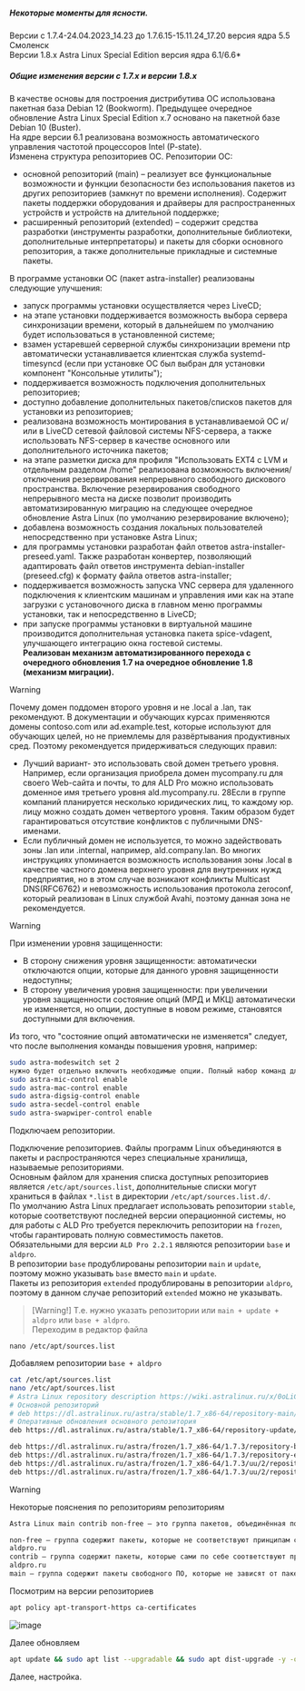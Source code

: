 ##### Некоторые моменты для ясности.

Версии с 1.7.4-24.04.2023_14.23 до 1.7.6.15-15.11.24_17.20 версия ядра 5.5 Смоленск <br>
Версии 1.8.х	Astra Linux Special Edition	версия ядра 6.1/6.6*

##### Общие изменения версии с 1.7.x и версии 1.8.x<br>
В качестве основы для построения дистрибутива ОС использована пакетная база Debian 12 (Bookworm). Предыдущее очередное обновление Astra Linux Special Edition x.7 основано на пакетной базе Debian 10 (Buster).<br>
На ядре версии 6.1 реализована возможность автоматического управления частотой процессоров Intel (P-state).<br>
Изменена структура репозиториев ОС. Репозитории ОС:<br>
- основной репозиторий (main) – реализует все функциональные возможности и функции безопасности без использования пакетов из других репозиториев (замкнут по времени исполнения). Содержит пакеты поддержки оборудования и драйверы для распространенных устройств и устройств на длительной поддержке;
- расширенный репозиторий (extended) – содержит средства разработки (инструменты разработки, дополнительные библиотеки, дополнительные интерпретаторы) и пакеты для сборки основного репозитория, а также дополнительные прикладные и системные пакеты.<br>

В программе установки ОС (пакет astra-installer) реализованы следующие улучшения:
- запуск программы установки осуществляется через LiveCD;
- на этапе установки поддерживается возможность выбора сервера синхронизации времени, который в дальнейшем по умолчанию будет использоваться в установленной системе;
- взамен устаревшей серверной службы синхронизации времени ntp автоматически устанавливается клиентская служба  systemd-timesyncd (если при установке ОС был выбран для установки компонент "Консольные утилиты");
- поддерживается возможность подключения дополнительных репозиториев;
- доступно добавление дополнительных пакетов/списков пакетов для установки из репозиториев;
- реализована возможность монтирования в устанавливаемой ОС и/или в LiveCD сетевой файловой системы NFS-сервера, а также использовать NFS-сервер в качестве основного или дополнительного источника пакетов;
- на этапе разметки диска для профиля "Использовать EXT4 с LVM и отдельным разделом /home" реализована возможность включения/отключения резервирования непрерывного свободного дискового пространства. Включение резервирования свободного непрерывного места на диске позволит производить автоматизированную миграцию на следующее очередное обновление Astra Linux (по умолчанию резервирование включено);
- добавлена возможность создания локальных пользователей непосредственно при установке Astra Linux;
- для программы установки разработан файл ответов astra-installer-preseed.yaml. Также разработан конвертер, позволяющий адаптировать файл ответов инструмента debian-installer (preseed.cfg) к формату файла ответов astra-installer;
- поддерживается возможность запуска VNC сервера для удаленного подключения к клиентским машинам и управления ими как на этапе загрузки с установочного диска в главном меню программы установки, так и непосредственно в LiveCD;
- при запуске программы установки в виртуальной машине производится дополнительная установка пакета spice-vdagent, улучшающего интеграцию окна гостевой системы.<br>
**Реализован механизм автоматизированного перехода с очередного обновления 1.7 на очередное обновление 1.8 (механизм миграции).**

>[!Warning]
>Почему домен поддомен второго уровня и не .local а .lan, так рекомендуют. 
В документации и обучающих курсах применяются домены contoso.com или ad.example.test, которые используют для обучающих целей, но не приемлемы для развёртывания продуктивных сред. 
Поэтому рекомендуется придерживаться следующих правил: 
- Лучший вариант- это использовать свой домен третьего уровня. Например, если организация приобрела домен mycompany.ru для своего Web-сайта и почты, то для ALD Pro можно использовать доменное имя третьего уровня ald.mycompany.ru. 28Если в группе компаний планируется несколько юридических лиц, то каждому юр. лицу можно создать домен четвертого уровня. 
Таким образом будет гарантироваться отсутствие конфликтов с публичными DNS-именами.
- Если публичный домен не используется, то можно задействовать зоны .lan или .internal, например, ald.company.lan. Во многих инструкциях упоминается возможность использования зоны .local в качестве частного домена верхнего уровня для внутренних нужд предприятия, но в этом случае возникают конфликты Multicast DNS(RFC6762) и невозможность использования протокола zeroconf, который реализован в Linux службой Avahi, поэтому данная зона не рекомендуется.

>[!Warning]
>При изменении уровня защищенности:
- В сторону снижения уровня защищенности: автоматически отключаются опции, которые для данного уровня защищенности недоступны;
- В сторону увеличения уровня защищенности: при увеличении уровня защищенности состояние опций (МРД и МКЦ) автоматически не изменяется, но опции, доступные в новом режиме, становятся доступными для включения.

Из того, что "состояние опций автоматически не изменяется"  следует, что после выполнения команды повышения уровня, например: 
```bash
sudo astra-modeswitch set 2
нужно будет отдельно включить необходимые опции. Полный набор команд для включения всех опций:
sudo astra-mic-control enable
sudo astra-mac-control enable
sudo astra-digsig-control enable
sudo astra-secdel-control enable
sudo astra-swapwiper-control enable
```



Подключаем репозитории.

Подключение репозиториев. Файлы программ Linux объединяются в пакеты и распространяются через специальные хранилища, называемые репозиториями.<br> 
Основным файлом для хранения списка доступных репозиториев является ``/etc/apt/sources.list``, дополнительные списки могут храниться в файлах ``*.list`` в директории ``/etc/apt/sources.list.d/``.<br> 
По умолчанию Astra Linux предлагает использовать репозитории ``stable``, которые соответствуют последней версии операционной системы, но для работы с ALD Pro требуется переключить репозитории на ``frozen``, чтобы гарантировать полную совместимость пакетов.<br> 
Обязательными для версии ``ALD Pro 2.2.1`` являются репозитории ``base`` и ``aldpro``.<br> 
В репозитории ``base`` продублированы репозитории ``main`` и ``update``, поэтому можно указывать ``base`` вместо ``main`` и ``update``.<br> 
Пакеты из репозитория ``extended`` продублированы в репозитории ``aldpro``, поэтому в данном случае репозиторий ``extended`` можно не указывать. <br>
>[Warning!]
>Т.е. нужно указать репозитории или ``main + update + aldpro`` или ``base + aldpro``.<br>
Переходим в редактор файла

``nano /etc/apt/sources.list``

Добавляем репозитории ``base + aldpro``
```bash
cat /etc/apt/sources.list
nano /etc/apt/sources.list
# Astra Linux repository description https://wiki.astralinux.ru/x/0oLiC
# Основной репозиторий
# deb https://dl.astralinux.ru/astra/stable/1.7_x86-64/repository-main/     1.7_x86-64 main contrib non-free
# Оперативные обновления основного репозитория
deb https://dl.astralinux.ru/astra/stable/1.7_x86-64/repository-update/   1.7_x86-64 main contrib non-free

deb https://dl.astralinux.ru/astra/frozen/1.7_x86-64/1.7.3/repository-base/          1.7_x86-64 main contrib non-free
deb https://dl.astralinux.ru/astra/frozen/1.7_x86-64/1.7.3/repository-extended/      1.7_x86-64 main contrib non-free
deb https://dl.astralinux.ru/astra/frozen/1.7_x86-64/1.7.3/uu/2/repository-base/     1.7_x86-64 main contrib non-free
deb https://dl.astralinux.ru/astra/frozen/1.7_x86-64/1.7.3/uu/2/repository-extended/ 1.7_x86-64 main contrib non-free
```
>[!Warning]
>Некоторые пояснения по репозиториям репозиториям
```bash
Astra Linux main contrib non-free — это группа пакетов, объединённая по условиям использования:

non-free — группа содержит пакеты, которые не соответствуют принципам свободного ПО, имеют патенты или другие юридические ограничения; 
aldpro.ru
contrib — группа содержит пакеты, которые сами по себе соответствуют принципам свободного ПО, но зависят от пакетов из группы «non-free» (то есть не могут без них работать); 
aldpro.ru
main — группа содержит пакеты свободного ПО, которые не зависят от пакетов из групп «contrib» и «non-free». 
```
Посмотрим на версии репозиториев
```bash
apt policy apt-transport-https ca-certificates 
```
![image](https://github.com/user-attachments/assets/1e243c26-a050-400d-a168-748549607a79)

Далее обновляем
```bash
apt update && sudo apt list --upgradable && sudo apt dist-upgrade -y -o Dpkg::Options::=--force-confnew
```
Далее, настройка.
